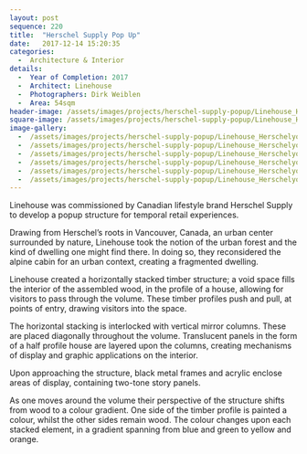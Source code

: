 ```yaml
---
layout: post
sequence: 220
title:  "Herschel Supply Pop Up"
date:   2017-12-14 15:20:35
categories:
  -  Architecture & Interior
details:
  -  Year of Completion: 2017
  -  Architect: Linehouse
  -  Photographers: Dirk Weiblen 
  -  Area: 54sqm
header-image: /assets/images/projects/herschel-supply-popup/Linehouse_Herschelyohood_002_LQ.jpg
square-image: /assets/images/projects/herschel-supply-popup/Linehouse_Herschelyohood_002_LQ_square.jpg
image-gallery:
  -  /assets/images/projects/herschel-supply-popup/Linehouse_Herschelyohood_002_LQ.jpg
  -  /assets/images/projects/herschel-supply-popup/Linehouse_Herschelyohood_004_LQ.jpg
  -  /assets/images/projects/herschel-supply-popup/Linehouse_Herschelyohood_006_LQ.jpg
  -  /assets/images/projects/herschel-supply-popup/Linehouse_Herschelyohood_007_LQ.jpg
  -  /assets/images/projects/herschel-supply-popup/Linehouse_Herschelyohood_009_LQ.jpg
  -  /assets/images/projects/herschel-supply-popup/Linehouse_Herschelyohood_010_LQ.jpg
---
```

Linehouse was commissioned by Canadian lifestyle brand Herschel Supply to develop a popup structure for temporal retail experiences. 

Drawing from Herschel’s roots in Vancouver, Canada, an urban center surrounded by nature, Linehouse took the notion of the urban forest and the kind of dwelling one might find there. In doing so, they reconsidered the alpine cabin for an urban context, creating a fragmented dwelling. 

Linehouse created a horizontally stacked timber structure; a void space fills the interior of the assembled wood, in the profile of a house, allowing for visitors to pass through the volume. These timber profiles push and pull, at points of entry, drawing visitors into the space. 

The horizontal stacking is interlocked with vertical mirror columns. These are placed diagonally throughout the volume. Translucent panels in the form of a half profile house are layered upon the columns, creating mechanisms of display and graphic applications on the interior.  

Upon approaching the structure, black metal frames and acrylic enclose areas of display, containing two-tone story panels.

As one moves around the volume their perspective of the structure shifts from wood to a colour gradient. One side of the timber profile is painted a colour, whilst the other sides remain wood. The colour changes upon each stacked element, in a gradient spanning from blue and green to yellow and orange. 

